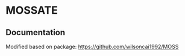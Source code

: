 # MOSSATE

<!-- [![CRAN_Status_Badge](http://www.r-pkg.org/badges/version/MOSS)](http://cran.rstudio.com/web/packages/MOSS/index.html) -->
<!-- [![](http://cranlogs.r-pkg.org/badges/MOSS)](http://cran.rstudio.com/web/packages/MOSS/index.html) [![](http://cranlogs.r-pkg.org/badges/grand-total/MOSS)](http://cran.rstudio.com/web/packages/MOSS/index.html) -->
<!-- [![Travis-CI Build Status](https://travis-ci.org/wilsoncai1992/MOSS.svg?branch=master)](https://travis-ci.org/wilsoncai1992/MOSS) -->


## Documentation

Modified based on package: https://github.com/wilsoncai1992/MOSS
